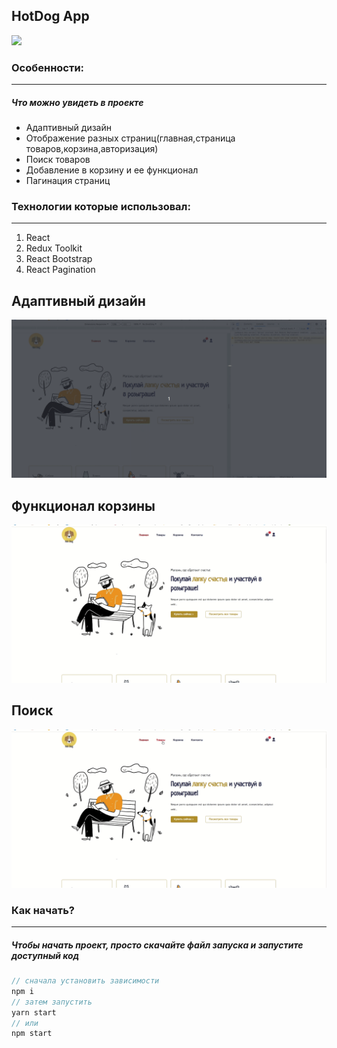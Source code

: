 ## HotDog App
![](src/assets/images/presentation.gif)
### Особенности:

---

##### Что можно увидеть в проекте
- Адаптивный дизайн
- Отображение разных страниц(главная,страница товаров,корзина,авторизация)
- Поиск товаров
- Добавление в корзину и ее функционал
- Пагинация страниц
### Технологии которые использовал:

---

1. React
2. Redux Toolkit
3. React Bootstrap
4. React Pagination

## Адаптивный дизайн
![](src/assets/images/responsive.gif)
## Функционал корзины
![](src/assets/images/presentCart.gif)
## Поиск
![](src/assets/images/presentSearch.gif)
### Как начать?

---

##### Чтобы начать проект, просто скачайте файл запуска и запустите доступный код

```javascript
// сначала установить зависимости
npm i
// затем запустить
yarn start
// или
npm start
```